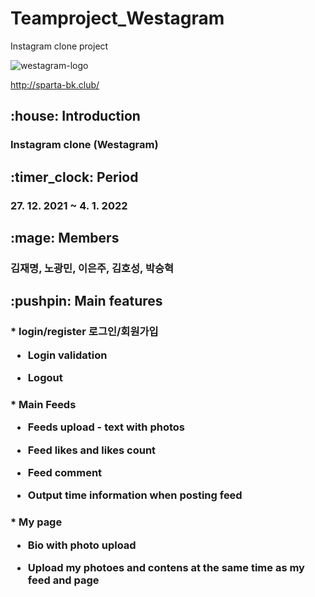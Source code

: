 # Teamproject_Westagram
Instagram clone project

![westagram-logo](https://user-images.githubusercontent.com/75291546/148011020-89d0bf96-66ff-4ee6-a211-42886cdd7fd3.jpg)


http://sparta-bk.club/


<h2> :house: Introduction


<h3>Instagram clone (Westagram)



<h2> :timer_clock: Period


<h3>27. 12. 2021 ~ 4. 1. 2022 


<h2>:mage: Members


<h3>김재명, 노광민, 이은주, 김호성, 박승혁


<h2> :pushpin: Main features


<h3>* login/register 로그인/회원가입 
  
  * Login validation
  
  * Logout


<h3>* Main Feeds
  
  * Feeds upload - text with photos
 
  * Feed likes and likes count 
  
  * Feed comment
  
  * Output time information when posting feed


<h3>* My page
  
  * Bio with photo upload 
  
  * Upload my photoes and contens at the same time as my feed and page
